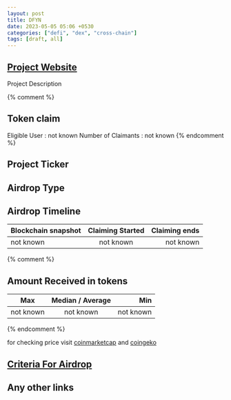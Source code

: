 ```yaml
---
layout: post
title: DFYN
date: 2023-05-05 05:06 +0530
categories: ["defi", "dex", "cross-chain"]
tags: [draft, all]
---
```


## [Project Website](https://www.dfyn.network/)

Project Description

{% comment %}

## Token claim

Eligible User : not known
Number of Claimants : not known
{% endcomment %}

## Project Ticker

## Airdrop Type

## Airdrop Timeline

| Blockchain snapshot | Claiming Started | Claiming ends |
| ------------------- | :--------------: | ------------: |
| not known           |    not known     |     not known |

{% comment %}

## Amount Received in tokens

| Max       | Median / Average |       Min |
| --------- | :--------------: | --------: |
| not known |    not known     | not known |

{% endcomment %}

for checking price visit [coinmarketcap](https://coinmarketcap.com/currencies/) and [coingeko](https://www.coingecko.com/en/coins/)

## [Criteria For Airdrop](https://dfyn-network.medium.com/dfyn-early-adopters-airdrop-is-here-e4946cd3d5f5)

## Any other links
